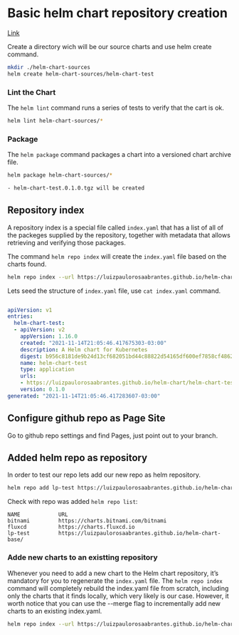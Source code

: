 # Basic helm chart repository creation

[Link](https://medium.com/@mattiaperi/create-a-public-helm-chart-repository-with-github-pages-49b180dbb417)

Create a directory wich will be our source charts and use helm create command.

```bash
mkdir ./helm-chart-sources
helm create helm-chart-sources/helm-chart-test
```

### Lint the Chart 
 
The `helm lint` command runs a series of tests to verify that the cart is ok.

```bash
helm lint helm-chart-sources/*
```

### Package

The `helm package` command packages a chart into a versioned chart archive file.

```bash
helm package helm-chart-sources/*

- helm-chart-test.0.1.0.tgz will be created
```

## Repository index 

A repository index is a special file called `index.yaml` that has a list of all of the packeges supplied by the repository, together with metadata that allows retrieving and verifying those packages. 

The command `helm repo index` will create the `index.yaml` file based on the charts found.

```bash
helm repo index --url https://luizpaulorosaabrantes.github.io/helm-chart/ .
```

Lets seed the structure of `index.yaml` file, use `cat index.yaml` command.
```yaml

apiVersion: v1
entries:
  helm-chart-test:
  - apiVersion: v2
    appVersion: 1.16.0
    created: "2021-11-14T21:05:46.417675303-03:00"
    description: A Helm chart for Kubernetes
    digest: b956c8181de9b24d13cf682051bd44c88822d54165df600ef7858cf4862d8612
    name: helm-chart-test
    type: application
    urls:
    - https://luizpaulorosaabrantes.github.io/helm-chart/helm-chart-test-0.1.0.tgz
    version: 0.1.0
generated: "2021-11-14T21:05:46.417283607-03:00"
```

## Configure github repo as Page Site

Go to github repo settings and find Pages, just point out to your branch.

## Added helm repo as repository

In order to test our repo lets add our new repo as helm repository.

```bash
helm repo add lp-test https://luizpaulorosaabrantes.github.io/helm-chart-base/
```

Check with repo was added `helm repo list`:

```
NAME            URL                                                       
bitnami         https://charts.bitnami.com/bitnami                        
fluxcd          https://charts.fluxcd.io                                  
lp-test         https://luizpaulorosaabrantes.github.io/helm-chart-base/  
```

### Adde new charts to an existting repository

Whenever you need to add a new chart to the Helm chart repository, it’s mandatory for you to regenerate the `index.yaml` file. The `helm repo index` command will completely rebuild the index.yaml file from scratch, including only the charts that it finds locally, which very likely is our case. However, it worth notice that you can use the --merge flag to incrementally add new charts to an existing index.yaml.

```bash
helm repo index --url https://luizpaulorosaabrantes.github.io/helm-chart-base/ --merge index.yaml .
```